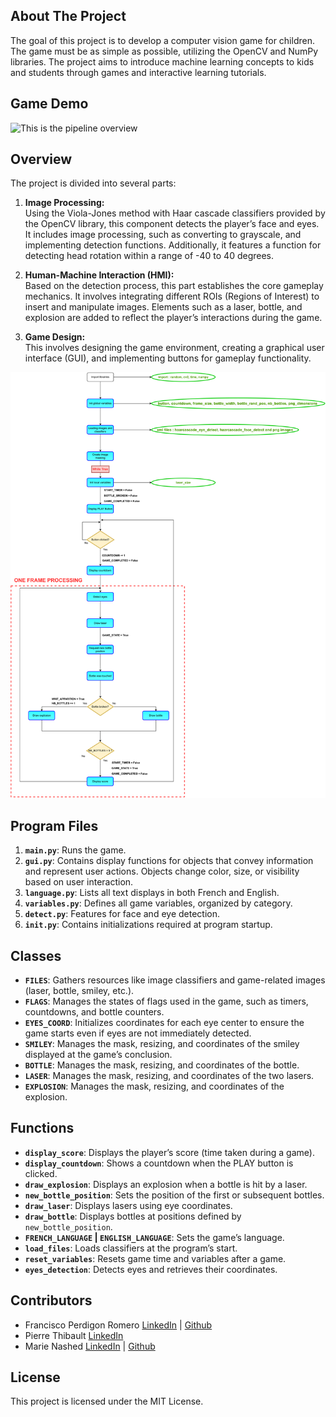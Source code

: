 ## About The Project

The goal of this project is to develop a computer vision game for children. The game must be as simple as possible, utilizing the OpenCV and NumPy libraries. The project aims to introduce machine learning concepts to kids and students through games and interactive learning tutorials.



## Game Demo
![This is the pipeline overview](Documentation/demo.gif)



## Overview

The project is divided into several parts:

1. **Image Processing:**  
   Using the Viola-Jones method with Haar cascade classifiers provided by the OpenCV library, this component detects the player’s face and eyes. It includes image processing, such as converting to grayscale, and implementing detection functions. Additionally, it features a function for detecting head rotation within a range of -40 to 40 degrees.

2. **Human-Machine Interaction (HMI):**  
   Based on the detection process, this part establishes the core gameplay mechanics. It involves integrating different ROIs (Regions of Interest) to insert and manipulate images. Elements such as a laser, bottle, and explosion are added to reflect the player’s interactions during the game.

3. **Game Design:**  
   This involves designing the game environment, creating a graphical user interface (GUI), and implementing buttons for gameplay functionality.


![This is the pipeline overview](Documentation/flow_diagram.svg)



## Program Files 

1. **`main.py`**: Runs the game.  
2. **`gui.py`**: Contains display functions for objects that convey information and represent user actions. Objects change color, size, or visibility based on user interaction.  
3. **`language.py`**: Lists all text displays in both French and English.  
4. **`variables.py`**: Defines all game variables, organized by category.  
5. **`detect.py`**: Features for face and eye detection.  
6. **`init.py`**: Contains initializations required at program startup.



## Classes

- **`FILES`**: Gathers resources like image classifiers and game-related images (laser, bottle, smiley, etc.).  
- **`FLAGS`**: Manages the states of flags used in the game, such as timers, countdowns, and bottle counters.  
- **`EYES_COORD`**: Initializes coordinates for each eye center to ensure the game starts even if eyes are not immediately detected.  
- **`SMILEY`**: Manages the mask, resizing, and coordinates of the smiley displayed at the game’s conclusion.  
- **`BOTTLE`**: Manages the mask, resizing, and coordinates of the bottle.  
- **`LASER`**: Manages the mask, resizing, and coordinates of the two lasers.  
- **`EXPLOSION`**: Manages the mask, resizing, and coordinates of the explosion.



## Functions

- **`display_score`**: Displays the player’s score (time taken during a game).  
- **`display_countdown`**: Shows a countdown when the PLAY button is clicked.  
- **`draw_explosion`**: Displays an explosion when a bottle is hit by a laser.  
- **`new_bottle_position`**: Sets the position of the first or subsequent bottles.  
- **`draw_laser`**: Displays lasers using eye coordinates.  
- **`draw_bottle`**: Displays bottles at positions defined by `new_bottle_position`.  
- **`FRENCH_LANGUAGE` | `ENGLISH_LANGUAGE`**: Sets the game’s language.  
- **`load_files`**: Loads classifiers at the program’s start.  
- **`reset_variables`**: Resets game time and variables after a game.  
- **`eyes_detection`**: Detects eyes and retrieves their coordinates.



## Contributors
- Francisco Perdigon Romero [LinkedIn](https://www.linkedin.com/in/fperdigon/) | [Github](https://github.com/fperdigon)
- Pierre Thibault [LinkedIn](https://www.linkedin.com/in/pierre-thibault-089b60a/)
- Marie Nashed [LinkedIn](https://www.linkedin.com/in/julien-reguigne-0b2aa3129/) | [Github](https://github.com/JulieenR)



## License

This project is licensed under the MIT License.
